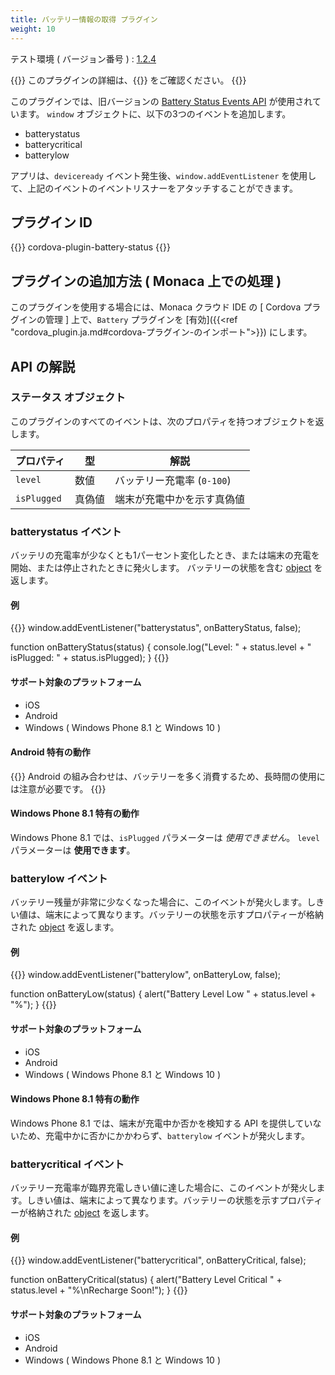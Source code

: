 ```yaml
---
title: バッテリー情報の取得 プラグイン
weight: 10
---
```


テスト環境 ( バージョン番号 ) : [1.2.4](https://github.com/apache/cordova-plugin-battery-status/releases/tag/1.2.4)

{{<note>}}
    このプラグインの詳細は、{{<link title="こちらの原文 ( GitHub )" href="https://github.com/apache/cordova-plugin-battery-status">}} をご確認ください。
{{</note>}}

このプラグインでは、旧バージョンの [Battery Status Events API](http://www.w3.org/TR/2011/WD-battery-status-20110915/) が使用されています。 `window` オブジェクトに、以下の3つのイベントを追加します。

-   batterystatus
-   batterycritical
-   batterylow

アプリは、`deviceready` イベント発生後、`window.addEventListener`
を使用して、上記のイベントのイベントリスナーをアタッチすることができます。

プラグイン ID
-------------

{{<highlight javascript>}}
cordova-plugin-battery-status
{{</highlight>}}

プラグインの追加方法 ( Monaca 上での処理 )
------------------------------------------

このプラグインを使用する場合には、Monaca クラウド IDE の [ Cordova プラグインの管理 ] 上で、`Battery` プラグインを
[有効]({{<ref "cordova_plugin.ja.md#cordova-プラグイン-のインポート">}}) にします。

API の解説
----------

### ステータス オブジェクト

このプラグインのすべてのイベントは、次のプロパティを持つオブジェクトを返します。

プロパティ | 型 | 解説
-----|------|-------------
`level` | 数値 | バッテリー充電率 (`0-100`)
`isPlugged` | 真偽値 | 端末が充電中かを示す真偽値

### batterystatus イベント

バッテリの充電率が少なくとも1パーセント変化したとき、または端末の充電を開始、または停止されたときに発火します。
バッテリーの状態を含む [object](#ステータス-オブジェクト) を返します。

#### 例

{{<highlight javascript>}}
window.addEventListener("batterystatus", onBatteryStatus, false);

function onBatteryStatus(status) {
    console.log("Level: " + status.level + " isPlugged: " + status.isPlugged);
}
{{</highlight>}}

#### サポート対象のプラットフォーム

-   iOS
-   Android
-   Windows ( Windows Phone 8.1 と Windows 10 )

#### Android 特有の動作

{{<warning>}}
Android の組み合わせは、バッテリーを多く消費するため、長時間の使用には注意が必要です。
{{</warning>}}

#### Windows Phone 8.1 特有の動作

Windows Phone 8.1 では、`isPlugged` パラメーターは *使用できません*。
`level` パラメーターは **使用できます**。

### batterylow イベント

バッテリー残量が非常に少なくなった場合に、このイベントが発火します。しきい値は、端末によって異なります。バッテリーの状態を示すプロパティーが格納された [object](#ステータス-オブジェクト) を返します。

#### 例

{{<highlight javascript>}}
window.addEventListener("batterylow", onBatteryLow, false);

function onBatteryLow(status) {
    alert("Battery Level Low " + status.level + "%");
}
{{</highlight>}}

#### サポート対象のプラットフォーム

-   iOS
-   Android
-   Windows ( Windows Phone 8.1 と Windows 10 )

#### Windows Phone 8.1 特有の動作

Windows Phone 8.1 では、端末が充電中か否かを検知する API
を提供していないため、充電中かに否かにかかわらず、`batterylow`
イベントが発火します。

### batterycritical イベント

バッテリー充電率が臨界充電しきい値に達した場合に、このイベントが発火します。しきい値は、端末によって異なります。バッテリーの状態を示すプロパティーが格納された
[object](#ステータス-オブジェクト) を返します。

#### 例

{{<highlight javascript>}}
window.addEventListener("batterycritical", onBatteryCritical, false);

function onBatteryCritical(status) {
    alert("Battery Level Critical " + status.level + "%\nRecharge Soon!");
}
{{</highlight>}}

#### サポート対象のプラットフォーム

-   iOS
-   Android
-   Windows ( Windows Phone 8.1 と Windows 10 )